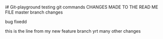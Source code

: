 i# Git-playground
testing git commands
CHANGES MADE TO THE READ ME FILE
master branch changes

bug fixedd

this is the line from my new feature branch
yrt many other changes
